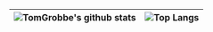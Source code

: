 |![TomGrobbe's github stats](https://github-readme-stats.vercel.app/api?username=tomgrobbe&count_private=true&show_icons=true&theme=dracula&disable_animations=true&include_all_commits=true)|![Top Langs](https://github-readme-stats.vercel.app/api/top-langs/?username=tomgrobbe&theme=dracula&langs_count=10&layout=compact)|
|:-:|:-:|

